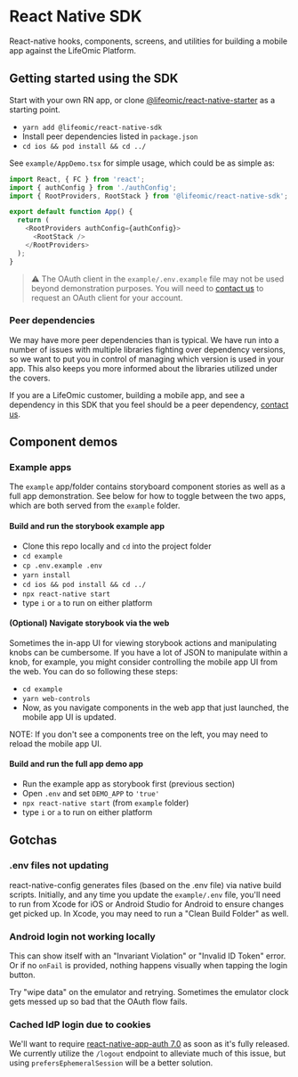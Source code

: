 # React Native SDK

React-native hooks, components, screens, and utilities for building a mobile app
against the LifeOmic Platform.

## Getting started using the SDK

Start with your own RN app, or clone [@lifeomic/react-native-starter] as a
starting point.

- `yarn add @lifeomic/react-native-sdk`
- Install peer dependencies listed in `package.json`
- `cd ios && pod install && cd ../`

See `example/AppDemo.tsx` for simple usage, which could be as simple as:

```typescript
import React, { FC } from 'react';
import { authConfig } from './authConfig';
import { RootProviders, RootStack } from '@lifeomic/react-native-sdk';

export default function App() {
  return (
    <RootProviders authConfig={authConfig}>
      <RootStack />
    </RootProviders>
  );
}
```

> :warning: The OAuth client in the `example/.env.example` file may not be used
> beyond demonstration purposes. You will need to [contact us] to request an
> OAuth client for your account.

### Peer dependencies

We may have more peer dependencies than is typical. We have run into a number of
issues with multiple libraries fighting over dependency versions, so we want to
put you in control of managing which version is used in your app. This also
keeps you more informed about the libraries utilized under the covers.

If you are a LifeOmic customer, building a mobile app, and see a dependency in
this SDK that you feel should be a peer dependency, [contact us].

## Component demos

### Example apps

The `example` app/folder contains storyboard component stories as well as a full
app demonstration. See below for how to toggle between the two apps, which are
both served from the `example` folder.

#### Build and run the storybook example app

- Clone this repo locally and `cd` into the project folder
- `cd example`
- `cp .env.example .env`
- `yarn install`
- `cd ios && pod install && cd ../`
- `npx react-native start`
- type `i` or `a` to run on either platform

#### (Optional) Navigate storybook via the web

Sometimes the in-app UI for viewing storybook actions and manipulating knobs can
be cumbersome. If you have a lot of JSON to manipulate within a knob, for
example, you might consider controlling the mobile app UI from the web. You can
do so following these steps:

- `cd example`
- `yarn web-controls`
- Now, as you navigate components in the web app that just launched, the mobile
  app UI is updated.

NOTE: If you don't see a components tree on the left, you may need to reload the
mobile app UI.

#### Build and run the full app demo app

- Run the example app as storybook first (previous section)
- Open `.env` and set `DEMO_APP` to `'true'`
- `npx react-native start` (from `example` folder)
- type `i` or `a` to run on either platform

## Gotchas

### .env files not updating

react-native-config generates files (based on the .env file) via native build
scripts. Initially, and any time you update the `example/.env` file, you'll need
to run from Xcode for iOS or Android Studio for Android to ensure changes get
picked up. In Xcode, you may need to run a "Clean Build Folder" as well.

### Android login not working locally

This can show itself with an "Invariant Violation" or "Invalid ID Token" error.
Or if no `onFail` is provided, nothing happens visually when tapping the login
button.

Try "wipe data" on the emulator and retrying. Sometimes the emulator clock gets
messed up so bad that the OAuth flow fails.

### Cached IdP login due to cookies

We'll want to require
[react-native-app-auth 7.0](https://github.com/FormidableLabs/react-native-app-auth/releases/tag/v7.0.0-rc2)
as soon as it's fully released. We currently utilize the `/logout` endpoint to
alleviate much of this issue, but using `prefersEphemeralSession` will be a
better solution.

[@lifeomic/react-native-starter]:
  https://github.com/lifeomic/react-native-starter
[contact us]: https://lifeomic.com/contact/
